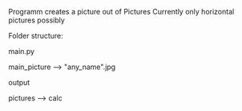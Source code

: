 Programm creates a picture out of Pictures
Currently only horizontal pictures possibly

Folder structure:

main.py

main_picture
--> "any_name".jpg

output

pictures
--> calc
